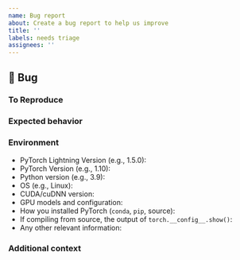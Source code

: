 ```yaml
---
name: Bug report
about: Create a bug report to help us improve
title: ''
labels: needs triage
assignees: ''
---
```


## 🐛 Bug

<!-- A clear and concise description of the bug. -->

### To Reproduce

<!--
Please reproduce using the BoringModel!

You can use the following Colab link:
https://colab.research.google.com/github/PytorchLightning/pytorch-lightning/blob/master/pl_examples/bug_report/bug_report_model.ipynb
IMPORTANT: has to be public.

or this simple template:
https://github.com/PyTorchLightning/pytorch-lightning/blob/master/pl_examples/bug_report/bug_report_model.py

If you could not reproduce using the BoringModel and still think there's a bug, please post here
but remember, bugs with code are fixed faster!
-->

### Expected behavior

<!-- FILL IN -->

### Environment

<!--
Please copy and paste the output from our environment collection script:
https://raw.githubusercontent.com/PyTorchLightning/pytorch-lightning/master/requirements/collect_env_details.py
(For security purposes, please check the contents of the script before running it)

You can get the script and run it with:
```bash
wget https://raw.githubusercontent.com/PyTorchLightning/pytorch-lightning/master/requirements/collect_env_details.py
python collect_env_details.py
```

You can also fill out the list below manually.
-->

- PyTorch Lightning Version (e.g., 1.5.0):
- PyTorch Version (e.g., 1.10):
- Python version (e.g., 3.9):
- OS (e.g., Linux):
- CUDA/cuDNN version:
- GPU models and configuration:
- How you installed PyTorch (`conda`, `pip`, source):
- If compiling from source, the output of `torch.__config__.show()`:
- Any other relevant information:

### Additional context

<!-- Add any other context about the problem here. -->
